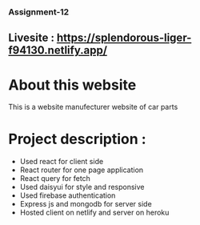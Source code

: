 ### Assignment-12
## Livesite : https://splendorous-liger-f94130.netlify.app/

# About this website
This is a website manufecturer website of car parts
# Project description :
* Used react for client side 
* React router for one page application
* React query for fetch
* Used daisyui for style and responsive
* Used firebase authentication
* Express js and mongodb for server side
* Hosted client on netlify and server on heroku